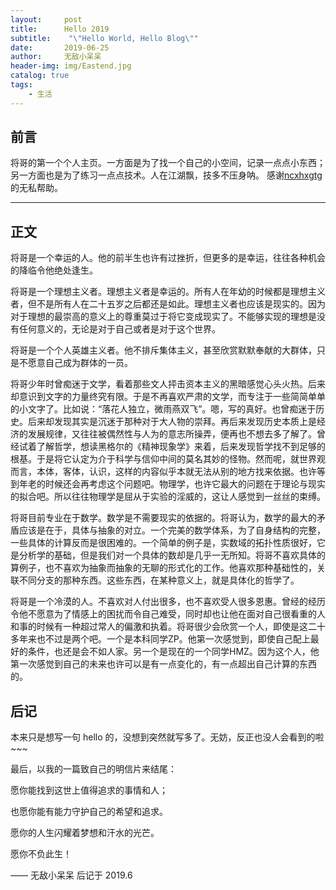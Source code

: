 ```yaml
---
layout:     post
title:      Hello 2019
subtitle:    "\"Hello World, Hello Blog\""
date:       2019-06-25
author:     无敌小呆呆
header-img: img/Eastend.jpg
catalog: true
tags:
    - 生活
---
```



## 前言


将哥的第一个个人主页。一方面是为了找一个自己的小空间，记录一点点小东西；另一方面也是为了练习一点点技术。人在江湖飘，技多不压身呐。
感谢[ncxhxgtg](http:wktorres.github.io)的无私帮助。

---

## 正文

将哥是一个幸运的人。他的前半生也许有过挫折，但更多的是幸运，往往各种机会的降临令他绝处逢生。

将哥是一个理想主义者。理想主义者是幸运的。所有人在年幼的时候都是理想主义者，但不是所有人在二十五岁之后都还是如此。理想主义者也应该是现实的。因为对于理想的最崇高的意义上的尊重莫过于将它变成现实了。不能够实现的理想是没有任何意义的，无论是对于自己或者是对于这个世界。

将哥是一个个人英雄主义者。他不排斥集体主义，甚至欣赏默默奉献的大群体，只是不愿意自己成为群体的一员。

将哥少年时曾痴迷于文学，看着那些文人抨击资本主义的黑暗感觉心头火热。后来却意识到文字的力量终究有限。于是不再喜欢严肃的文学，而专注于一些简简单单的小文字了。比如说：“落花人独立，微雨燕双飞”。嗯，写的真好。也曾痴迷于历史。后来却发现其实是沉迷于那种对于大人物的崇拜。再后来发现历史本质上是经济的发展规律，又往往被偶然性与人为的意志所操弄，便再也不想去多了解了。曾经试着了解哲学，想读黑格尔的《精神现象学》来着，后来发现哲学找不到足够的根基。于是将它认定为介于科学与信仰中间的莫名其妙的怪物。然而呢，就世界观而言，本体，客体，认识，这样的内容似乎本就无法从别的地方找来依据。也许等到年老的时候还会再考虑这个问题吧。物理学，也许它最大的问题在于理论与现实的拟合吧。所以往往物理学是屈从于实验的淫威的，这让人感觉到一丝丝的束缚。

将哥目前专业在于数学。数学是不需要现实的依据的。将哥认为，数学的最大的矛盾应该是在于，具体与抽象的对立。一个完美的数学体系，为了自身结构的完整，一些具体的计算反而是很困难的。一个简单的例子是，实数域的拓扑性质很好，它是分析学的基础，但是我们对一个具体的数却是几乎一无所知。将哥不喜欢具体的算例子，也不喜欢为抽象而抽象的无聊的形式化的工作。他喜欢那种基础性的，关联不同分支的那种东西。这些东西，在某种意义上，就是具体化的哲学了。


将哥是一个冷漠的人。不喜欢对人付出很多，也不喜欢受人很多恩惠。曾经的经历令他不愿意为了情感上的困扰而令自己难受，同时却也让他在面对自己很看重的人和事的时候有一种超过常人的偏激和执着。将哥很少会欣赏一个人，即使是这二十多年来也不过是两个吧。一个是本科同学ZP。他第一次感觉到，即使自己配上最好的条件，也还是会不如人家。另一个是现在的一个同学HMZ。因为这个人，他第一次感觉到自己的未来也许可以是有一点变化的，有一点超出自己计算的东西的。


## 后记

本来只是想写一句 hello 的，没想到突然就写多了。无妨，反正也没人会看到的啦~~~


最后，以我的一篇致自己的明信片来结尾：

愿你能找到这世上值得追求的事情和人；

也愿你能有能力守护自己的希望和追求。

愿你的人生闪耀着梦想和汗水的光芒。

愿你不负此生！

—— 无敌小呆呆 后记于 2019.6




